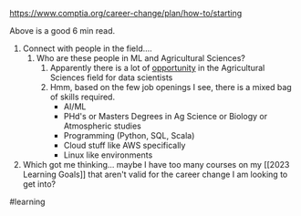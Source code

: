 https://www.comptia.org/career-change/plan/how-to/starting

Above is a good 6 min read.


1) Connect with people in the field....
	1) Who are these people in ML and Agricultural Sciences?
		1) Apparently there is a lot of [opportunity](https://www.indeed.com/q-Machine-Learning-Agriculture-jobs.html) in the Agricultural Sciences field for data scientists 
		2) Hmm, based on the few job openings I see, there is a mixed bag of skills required.
			- AI/ML
			- PHd's or Masters Degrees in Ag Science or Biology or Atmospheric studies
			- Programming (Python, SQL, Scala)
			- Cloud stuff like AWS specifically
			- Linux like environments
2) Which got me thinking... maybe I have too many courses on my [[2023 Learning Goals]] that aren't valid for the career change I am looking to get into?

#learning 
